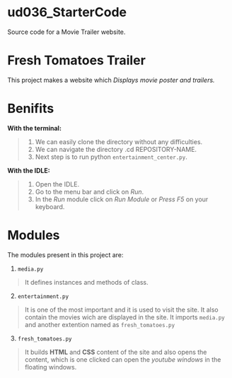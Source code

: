 # ud036_StarterCode
Source code for a Movie Trailer website.
# Fresh Tomatoes Trailer
This project makes a website which _Displays movie poster and trailers._

# Benifits
**With the terminal:**
>1. We can easily clone the directory without any difficulties.
>2. We can navigate the directory .cd REPOSITORY-NAME.
>3. Next step is to run python `entertainment_center.py`.

**With the IDLE:**
>1. Open the IDLE.
>2. Go to the menu bar and click on _Run_.
>3. In the _Run_ module click on _Run Module_ or _Press F5_ on your keyboard.

# Modules
The modules present in this project are:
1. `media.py`
> It defines instances and methods of class.
2. `entertainment.py`
> It is one of the most important and it is used to visit the site. It also contain the movies wich are displayed in the site. It imports `media.py` and another extention named as `fresh_tomatoes.py`
3. `fresh_tomatoes.py`
> It builds **HTML** and **CSS** content of the site and also opens the content, which is one clicked can open the _youtube windows_ in the floating windows.